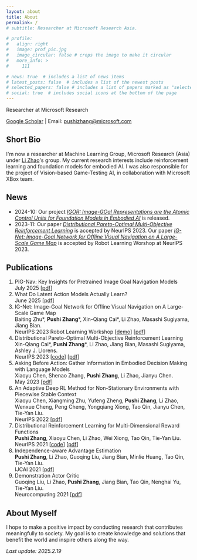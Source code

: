 ```yaml
---
layout: about
title: About
permalink: /
# subtitle: Researcher at Microsoft Research Asia. 

# profile:
#   align: right
#   image: prof_pic.jpg
#   image_circular: false # crops the image to make it circular
#   more_info: >
#     111

# news: true  # includes a list of news items
# latest_posts: false  # includes a list of the newest posts
# selected_papers: false # includes a list of papers marked as "selected={true}"
# social: true  # includes social icons at the bottom of the page
---
```


<!-- Write your biography here. Tell the world about yourself. Link to your favorite [subreddit](http://reddit.com). You can put a picture in, too. The code is already in, just name your picture `prof_pic.jpg` and put it in the `img/` folder.

Put your address / P.O. box / other info right below your picture. You can also disable any of these elements by editing `profile` property of the YAML header of your `_pages/about.md`. Edit `_bibliography/papers.bib` and Jekyll will render your [publications page](/al-folio/publications/) automatically.

Link to your social media connections, too. This theme is set up to use [Font Awesome icons](http://fortawesome.github.io/Font-Awesome/) and [Academicons](https://jpswalsh.github.io/academicons/), like the ones below. Add your Facebook, Twitter, LinkedIn, Google Scholar, or just disable all of them.  -->

Researcher at Microsoft Research

[Google Scholar](https://scholar.google.com/citations?user=_DLMSkIAAAAJ&hl=en&oi=ao) \| Email: [pushizhang@microsoft.com](mailto:pushizhang@microsoft.com)

## Short Bio

I'm now a researcher at Machine Learning Group, Microsoft Research (Asia) under [Li Zhao](https://www.microsoft.com/en-us/research/people/lizo/)'s group. My current research interests include reinforcement learning and foundation models for embodied AI. I was also responsible for the project of Vision-based Game-Testing AI, in collaboration with Microsoft XBox team. 

## News

<!-- - 2025-02: We release the preliminary results of our ongoing work [IGNavFM: A Foundation Model for Image-Goal Navigation](/assets/pdf/IGNavFM.pdf).  -->
- 2024-10: Our project [<i>IGOR: Image-GOal Representations are the Atomic Control Units for Foundation Models in Embodied AI</i>](https://www.microsoft.com/en-us/research/project/igor-image-goal-representations/) is released. 
- 2023-11: Our paper [<i>Distributional Pareto-Optimal Multi-Objective Reinforcement Learning</i>](https://openreview.net/pdf?id=prIwYTU9PV) is accepted by NeurIPS 2023. Our paper [<i>IG-Net: Image-Goal Network for Offline Visual Navigation on A Large-Scale Game Map</i>](https://www.robot-learning.ml/2023/files/paper32.pdf) is accepted by Robot Learning Worshop at NeurIPS 2023. 


## Publications

1. PIG-Nav: Key Insights for Pretrained Image Goal Navigation Models <br>
   July 2025 [[pdf](https://arxiv.org/pdf/2507.17220)]
1. What Do Latent Action Models Actually Learn? <br>
   June 2025 [[pdf](https://arxiv.org/pdf/2507.17220)]
1. IG-Net: Image-Goal Network for Offline Visual Navigation on A Large-Scale Game Map <br>
    Baiting Zhu\*, **Pushi Zhang**\*, Xin-Qiang Cai\*, Li Zhao, Masashi Sugiyama, Jiang Bian. <br>
    NeurIPS 2023 Robot Learning Workshop [[demo](https://www.youtube.com/watch?v=pOtnB_Rfciw)] [[pdf](https://www.robot-learning.ml/2023/files/paper32.pdf)]
1. Distributional Pareto-Optimal Multi-Objective Reinforcement Learning <br>
    Xin-Qiang Cai\*, **Pushi Zhang**\*, Li Zhao, Jiang Bian, Masashi Sugiyama, Ashley J. Llorens. <br>
    NeurIPS 2023 [[code](https://github.com/zpschang/DPMORL)] [[pdf](https://papers.nips.cc/paper_files/paper/2023/file/32285dd184dbfc33cb2d1f0db53c23c5-Paper-Conference.pdf)]
1. Asking Before Action: Gather Information in Embodied Decision Making with Language Models <br>
    Xiaoyu Chen, Shenao Zhang, **Pushi Zhang**, Li Zhao, Jianyu Chen. <br>
    May 2023 [[pdf](https://arxiv.org/pdf/2305.15695)]
1. An Adaptive Deep RL Method for Non-Stationary Environments with Piecewise Stable Context <br>
    Xiaoyu Chen, Xiangming Zhu, Yufeng Zheng, **Pushi Zhang**, Li Zhao, Wenxue Cheng, Peng Cheng, Yongqiang Xiong, Tao Qin, Jianyu Chen, Tie-Yan Liu. <br>
    NeurIPS 2022 [[pdf](https://arxiv.org/pdf/2212.12735)]
1. Distributional Reinforcement Learning for Multi-Dimensional Reward Functions <br>
    **Pushi Zhang**, Xiaoyu Chen, Li Zhao, Wei Xiong, Tao Qin, Tie-Yan Liu. <br> 
    NeurIPS 2021 [[code](https://github.com/zpschang/MD3QN)] [[pdf](https://proceedings.neurips.cc/paper/2021/file/0b9e57c46de934cee33b0e8d1839bfc2-Paper.pdf)]
1. Independence-aware Advantage Estimation <br>
    **Pushi Zhang**, Li Zhao, Guoqing Liu, Jiang Bian, Minlie Huang, Tao Qin, Tie-Yan Liu. <br>
    IJCAI 2021 [[pdf](https://www.ijcai.org/proceedings/2021/0461.pdf)]
1. Demonstration Actor Critic <br>
    Guoqing Liu, Li Zhao, **Pushi Zhang**, Jiang Bian, Tao Qin, Nenghai Yu, Tie-Yan Liu. <br>
    Neurocomputing 2021 [[pdf](https://www.sciencedirect.com/science/article/abs/pii/S0925231220320282)]


<!-- ## Our environment for Visual Navigation -->
<!-- <blockquote>
We must perceive in order to move, but we must also move in order to perceive. 
</blockquote> -->

<!-- <blockquote>
    We do not grow absolutely, chronologically. We grow sometimes in one dimension, and not in another, unevenly. We grow partially. We are relative. We are mature in one realm, childish in another.
    —Anais Nin
</blockquote> -->

## About Myself

I hope to make a positive impact by conducting research that contributes meaningfully to society. My goal is to create knowledge and solutions that benefit the world and inspire others along the way.

*Last update: 2025.2.19*